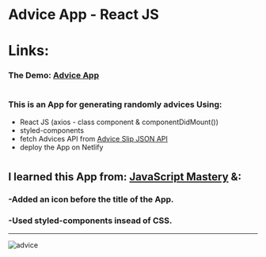 # Advice App - React JS 

# Links: 
### The Demo: [Advice App](https://upbeat-engelbart-fdbdac.netlify.app/)
#

<h3></a>This is an App for generating randomly advices Using:</h3>

<ul>
  <li>React JS (axios - class component &amp; componentDidMount())</li>
  <li>styled-components</li>
  <li>fetch Advices API from <a href="https://api.adviceslip.com/" rel="nofollow">Advice Slip JSON API</a></li>
  <li>deploy the App on Netlify</li>
</ul>

#

  ## I learned this App from: <a href="https://www.youtube.com/watch?v=o5CdCETh8cQ" rel="nofollow">JavaScript Mastery</a> &:
  
  ### -Added an icon before the title of the App.
  ### -Used styled-components insead of CSS.

<hr>

![advice](https://user-images.githubusercontent.com/66003360/138569473-ac969a6f-5c50-4cbe-b23f-8d879c02f53e.jpeg)
